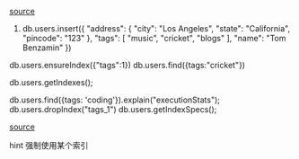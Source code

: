 [source](https://www.runoob.com/mongodb/mongodb-advanced-indexing.html)

1. db.users.insert({
   "address": {
      "city": "Los Angeles",
      "state": "California",
      "pincode": "123"
   },
   "tags": [
      "music",
      "cricket",
      "blogs"
   ],
   "name": "Tom Benzamin"
})

db.users.ensureIndex({"tags":1})
db.users.find({tags:"cricket"})
<!-- db.users.find({tags:"cricket"}).explain() -->
db.users.getIndexes();

db.users.find({tags: 'coding'}).explain("executionStats");
db.users.dropIndex("tags_1")
db.users.getIndexSpecs();

[source](https://www.cnblogs.com/huangxincheng/p/5737222.html)

hint 强制使用某个索引